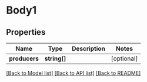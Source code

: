 # Body1

## Properties
Name | Type | Description | Notes
------------ | ------------- | ------------- | -------------
**producers** | **string[]** |  | [optional] 

[[Back to Model list]](../README.md#documentation-for-models) [[Back to API list]](../README.md#documentation-for-api-endpoints) [[Back to README]](../README.md)


